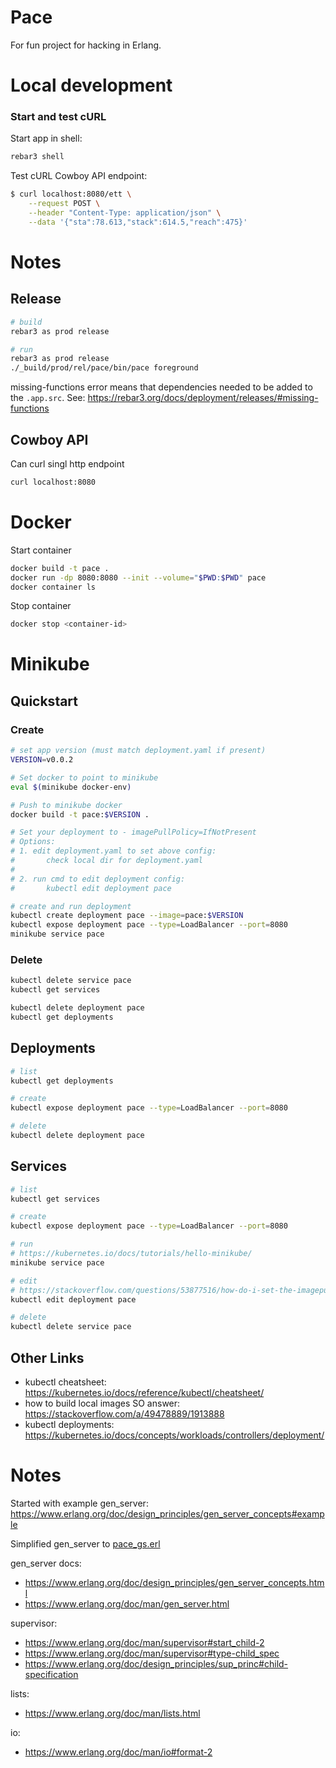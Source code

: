 # Pace

For fun project for hacking in Erlang.

# Local development

### Start and test cURL

Start app in shell:

```bash
rebar3 shell
```

Test cURL Cowboy API endpoint:

```bash
$ curl localhost:8080/ett \
    --request POST \
    --header "Content-Type: application/json" \
    --data '{"sta":78.613,"stack":614.5,"reach":475}'
```

# Notes

## Release

```bash
# build
rebar3 as prod release

# run
rebar3 as prod release
./_build/prod/rel/pace/bin/pace foreground
```

missing-functions error means that dependencies needed to be added to the `.app.src`. See: https://rebar3.org/docs/deployment/releases/#missing-functions

## Cowboy API

Can curl singl http endpoint

```bash
curl localhost:8080
```

# Docker

Start container

```bash
docker build -t pace .
docker run -dp 8080:8080 --init --volume="$PWD:$PWD" pace
docker container ls
```

Stop container

```bash
docker stop <container-id>
```

# Minikube

## Quickstart

### Create

```bash
# set app version (must match deployment.yaml if present)
VERSION=v0.0.2

# Set docker to point to minikube
eval $(minikube docker-env)

# Push to minikube docker
docker build -t pace:$VERSION .

# Set your deployment to - imagePullPolicy=IfNotPresent
# Options:
# 1. edit deployment.yaml to set above config:
#       check local dir for deployment.yaml
#
# 2. run cmd to edit deployment config:
#       kubectl edit deployment pace

# create and run deployment
kubectl create deployment pace --image=pace:$VERSION
kubectl expose deployment pace --type=LoadBalancer --port=8080
minikube service pace
```

### Delete

```bash
kubectl delete service pace
kubectl get services

kubectl delete deployment pace
kubectl get deployments
```

## Deployments

```bash
# list
kubectl get deployments

# create
kubectl expose deployment pace --type=LoadBalancer --port=8080

# delete
kubectl delete deployment pace
```

## Services

```bash
# list
kubectl get services

# create
kubectl expose deployment pace --type=LoadBalancer --port=8080

# run
# https://kubernetes.io/docs/tutorials/hello-minikube/
minikube service pace

# edit
# https://stackoverflow.com/questions/53877516/how-do-i-set-the-imagepullpolicy-with-minikube
kubectl edit deployment pace

# delete
kubectl delete service pace
```

## Other Links

- kubectl cheatsheet: https://kubernetes.io/docs/reference/kubectl/cheatsheet/
- how to build local images SO answer: https://stackoverflow.com/a/49478889/1913888
- kubectl deployments: https://kubernetes.io/docs/concepts/workloads/controllers/deployment/


# Notes

Started with example gen_server:
https://www.erlang.org/doc/design_principles/gen_server_concepts#example

Simplified gen_server to [pace_gs.erl](#src/pace_gs.erl)

gen_server docs:

- https://www.erlang.org/doc/design_principles/gen_server_concepts.html
- https://www.erlang.org/doc/man/gen_server.html

supervisor:

- https://www.erlang.org/doc/man/supervisor#start_child-2
- https://www.erlang.org/doc/man/supervisor#type-child_spec
- https://www.erlang.org/doc/design_principles/sup_princ#child-specification

lists:

- https://www.erlang.org/doc/man/lists.html

io:

- https://www.erlang.org/doc/man/io#format-2

